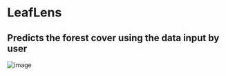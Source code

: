 # LeafLens
## Predicts the forest cover using the data input by user
![image](https://github.com/user-attachments/assets/d3b61b55-b81a-4111-9c00-59d410961134)
